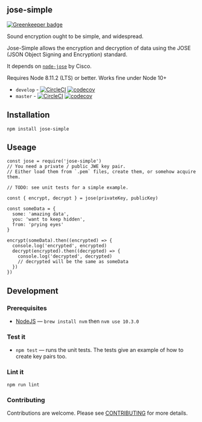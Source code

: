 ## jose-simple

[![Greenkeeper badge](https://badges.greenkeeper.io/davesag/jose-simple.svg)](https://greenkeeper.io/)

Sound encryption ought to be simple, and widespread.

Jose-Simple allows the encryption and decryption of data using the JOSE (JSON Object Signing and Encryption) standard.

It depends on [`node-jose`](https://github.com/cisco/node-jose) by Cisco.

Requires Node 8.11.2 (LTS) or better. Works fine under Node 10+

* `develop` - [![CircleCI](https://circleci.com/gh/davesag/jose-simple/tree/develop.svg?style=svg)](https://circleci.com/gh/davesag/jose-simple/tree/develop) [![codecov](https://codecov.io/gh/davesag/jose-simple/branch/develop/graph/badge.svg)](https://codecov.io/gh/davesag/jose-simple)
* `master` - [![CircleCI](https://circleci.com/gh/davesag/jose-simple/tree/master.svg?style=svg)](https://circleci.com/gh/davesag/jose-simple/tree/master) [![codecov](https://codecov.io/gh/davesag/jose-simple/branch/master/graph/badge.svg)](https://codecov.io/gh/davesag/jose-simple)

## Installation

    npm install jose-simple

## Useage

    const jose = require('jose-simple')
    // You need a private / public JWE key pair.
    // Either load them from `.pem` files, create them, or somehow acquire them.

    // TODO: see unit tests for a simple example.

    const { encrypt, decrypt } = jose(privateKey, publicKey)

    const someData = {
      some: 'amazing data',
      you: 'want to keep hidden',
      from: 'prying eyes'
    }

    encrypt(someData).then((encrypted) => {
      console.log('encrypted', encrypted)
      decrypt(encrypted).then((decrypted) => {
        console.log('decrypted', decrypted)
        // decrypted will be the same as someData
      })
    })

## Development

### Prerequisites

* [NodeJS](https://nodejs.org) — `brew install nvm` then `nvm use 10.3.0`

### Test it

* `npm test` — runs the unit tests.  The tests give an example of how to create key pairs too.

### Lint it

```
npm run lint
```

### Contributing

Contributions are welcome. Please see [CONTRIBUTING](CONTRIBUTING.md) for more details.
